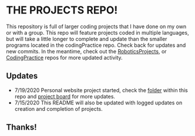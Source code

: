 # THE PROJECTS REPO! #



This repository is full of larger coding projects that I have done on my own or with a group. This repo will feature projects coded in multiple languages, but will take a little longer to complete and update than the smaller programs located in the codingPractice repo. Check back for updates and new commits. In the meantime, check out the [RoboticsProjects](https://github.com/roderick-bishop11/roboticsprojects), or [CodingPractice](https://github.com/roderick-bishop11/CodingPractice) repos for more updated activity. 

## Updates
* 7/19/2020
Personal website project started, check the [folder](https://github.com/roderick-bishop11/codingProjects/tree/master/Personal%20Website) within this repo and [project board](https://github.com/users/roderick-bishop11/projects/1) for more updates. 
* 7/15/2020
This README will also be updated with logged updates on creation and completion of projects.

## Thanks!


